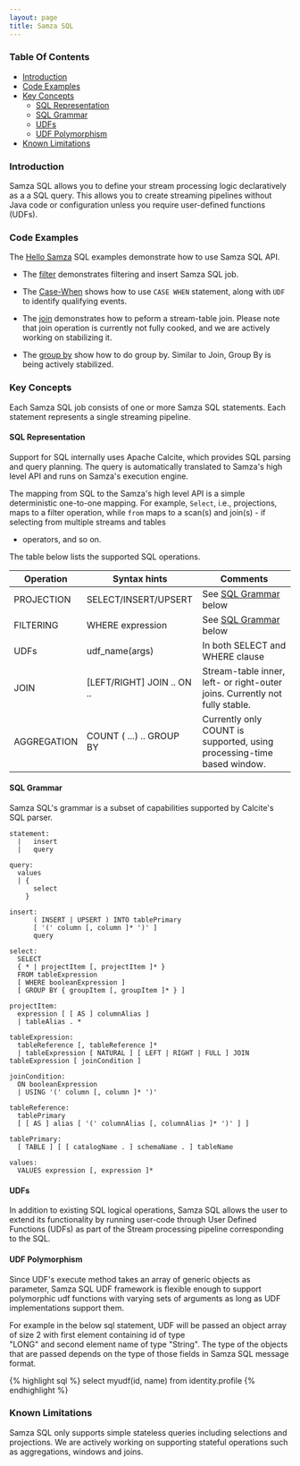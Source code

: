 ```yaml
---
layout: page
title: Samza SQL
---
```

<!--
   Licensed to the Apache Software Foundation (ASF) under one or more
   contributor license agreements.  See the NOTICE file distributed with
   this work for additional information regarding copyright ownership.
   The ASF licenses this file to You under the Apache License, Version 2.0
   (the "License"); you may not use this file except in compliance with
   the License.  You may obtain a copy of the License at

       http://www.apache.org/licenses/LICENSE-2.0

   Unless required by applicable law or agreed to in writing, software
   distributed under the License is distributed on an "AS IS" BASIS,
   WITHOUT WARRANTIES OR CONDITIONS OF ANY KIND, either express or implied.
   See the License for the specific language governing permissions and
   limitations under the License.
-->

### Table Of Contents
- [Introduction](#introduction)
- [Code Examples](#code-examples)
- [Key Concepts](#key-concepts)
  - [SQL Representation](#sql-representation)
  - [SQL Grammar](#sql-grammar)
  - [UDFs](#UDFs)
  - [UDF Polymorphism](#udf-polymorphism)
- [Known Limitations](#Known-Limitations)

### Introduction
Samza SQL allows you to define your stream processing logic 
declaratively as a a SQL query. This allows you to create streaming 
pipelines without Java code or configuration unless you require 
user-defined functions (UDFs). 

### Code Examples

The [Hello Samza](https://github.com/apache/samza-hello-samza/tree/master/src/main/java/samza/examples/sql) 
SQL examples demonstrate how to use Samza SQL API.  

- The [filter](https://github.com/apache/samza-hello-samza/tree/master/src/main/java/samza/examples/sql/samza-sql-filter) 
demonstrates filtering and insert Samza SQL job.

- The [Case-When](https://github.com/apache/samza-hello-samza/tree/master/src/main/java/samza/examples/sql/samza-sql-casewhen/src/main/sql)
shows how to use ```CASE WHEN``` statement, along with ```UDF``` to identify qualifying events.

- The [join](https://github.com/apache/samza-hello-samza/tree/master/src/main/java/samza/examples/sql/samza-sql-stream-table-join)
demonstrates how to peform a stream-table join. Please note that join operation is currently not 
fully cooked, and we are actively working on stabilizing it. 

- The [group by](https://github.com/apache/samza-hello-samza/tree/master/src/main/java/samza/examples/sql/samza-sql-groupby)
show how to do group by. Similar to Join, Group By is being actively stabilized. 


### Key Concepts

Each Samza SQL job consists of one or more Samza SQL statements.
Each statement represents a single streaming pipeline.

#### SQL Representation

Support for SQL internally uses Apache Calcite, which provides 
SQL parsing and query planning. The query is automatically translated 
to Samza's high level API and runs on Samza's execution engine.

The mapping from SQL to the Samza's high level API is a simple 
deterministic one-to-one mapping. For example, ```Select```, i.e., 
projections, maps to a filter operation, while ```from``` maps to 
a scan(s) and join(s) - if selecting from multiple streams and tables
- operators, and so on.  

The table below lists the supported SQL operations.

 Operation | Syntax hints | Comments      
 --- | --- | --- 
 PROJECTION | SELECT/INSERT/UPSERT | See [SQL Grammar](#sql-grammer) below 
 FILTERING | WHERE expression |See [SQL Grammar](#sql-grammer) below 
 UDFs | udf_name(args)    | In both SELECT and WHERE clause 
 JOIN | [LEFT/RIGHT] JOIN .. ON .. | Stream-table inner, left- or right-outer joins. Currently not fully stable. 
 AGGREGATION | COUNT ( ...) .. GROUP BY | Currently only COUNT is supported, using processing-time based window. 


#### SQL Grammar

Samza SQL's grammar is a subset of capabilities supported by Calcite's SQL parser.

```
statement:
  |   insert
  |   query 
  
query:
  values
  | {
      select
    }
 
insert:
      ( INSERT | UPSERT ) INTO tablePrimary
      [ '(' column [, column ]* ')' ]
      query 

select:
  SELECT
  { * | projectItem [, projectItem ]* }
  FROM tableExpression
  [ WHERE booleanExpression ]
  [ GROUP BY { groupItem [, groupItem ]* } ]
   
projectItem:
  expression [ [ AS ] columnAlias ]
  | tableAlias . *
 
tableExpression:
  tableReference [, tableReference ]*
  | tableExpression [ NATURAL ] [ LEFT | RIGHT | FULL ] JOIN tableExpression [ joinCondition ]
 
joinCondition:
  ON booleanExpression
  | USING '(' column [, column ]* ')'
 
tableReference:
  tablePrimary
  [ [ AS ] alias [ '(' columnAlias [, columnAlias ]* ')' ] ]
 
tablePrimary:
  [ TABLE ] [ [ catalogName . ] schemaName . ] tableName
   
values:
  VALUES expression [, expression ]*

```

#### UDFs

In addition to existing SQL logical operations, Samza SQL 
allows the user to extend its functionality by running 
user-code through User Defined Functions (UDFs) as part of the Stream processing 
pipeline corresponding to the SQL.


#### UDF Polymorphism 

Since UDF's execute method takes an array of generic objects as
parameter, Samza SQL UDF framework is flexible enough to 
support polymorphic udf functions with varying sets of arguments 
as long as UDF implementations support them.

For example in the below sql statement, UDF will be passed an 
object array of size 2 with first element containing id of type  
"LONG" and second element name of type "String". The type of the 
objects that are passed depends on the type of those fields in Samza 
SQL message format.

{% highlight sql %}
select myudf(id, name) from identity.profile
{% endhighlight %}


### Known Limitations

Samza SQL only supports simple stateless queries including selections
and projections. We are actively working on supporting stateful operations 
such as aggregations, windows and joins.


